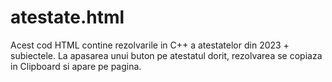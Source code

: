 # atestate.html
Acest cod HTML contine rezolvarile in C++ a atestatelor din 2023 + subiectele. La apasarea unui buton pe atestatul dorit, rezolvarea se copiaza in Clipboard si apare pe pagina.
